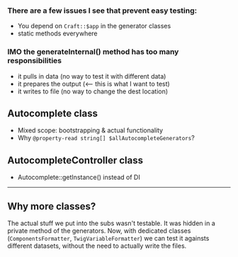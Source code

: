 
### There are a few issues I see that prevent easy testing:
* You depend on `Craft::$app` in the generator classes
* static methods everywhere

### IMO the generateInternal() method has too many responsibilities
* it pulls in data (no way to test it with different data)
* it prepares the output (<-- this is what I want to test)
* it writes to file (no way to change the dest location)

## Autocomplete class
* Mixed scope: bootstrapping & actual functionality
* Why `@property-read string[] $allAutocompleteGenerators`?

## AutocompleteController class
* Autocomplete::getInstance() instead of DI


---

## Why more classes? 

The actual stuff we put into the subs wasn't testable. It was hidden in a private method of the generators.
Now, with dedicated classes (`ComponentsFormatter`, `TwigVariableFormatter`) we can test it againsts different datasets, without the need to actually write the files.
